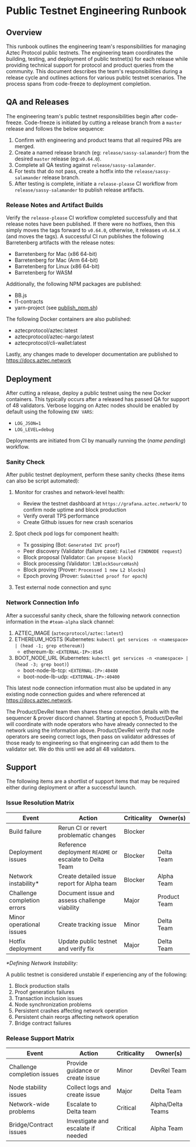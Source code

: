 # Public Testnet Engineering Runbook

## Overview

This runbook outlines the engineering team's responsibilities for managing Aztec Protocol public testnets. The engineering team coordinates the building, testing, and deployment of public testnet(s) for each release while providing technical support for protocol and product queries from the community. This document describes the team's responsibilities during a release cycle and outlines actions for various public testnet scenarios. The process spans from code-freeze to deployment completion.

## QA and Releases

The engineering team's public testnet responsibilities begin after code-freeze. Code-freeze is initiated by cutting a release branch from a `master` release and follows the below sequence:

1. Confirm with engineering and product teams that all required PRs are merged.
2. Create a named release branch (eg: `release/sassy-salamander`) from the desired `master` release (eg:`v0.64.0`).
3. Complete all QA testing against `release/sassy-salamander`.
4. For tests that do not pass, create a hotfix into the `release/sassy-salamander` release branch.
5. After testing is complete, initiate a `release-please` CI workflow from `release/sassy-salamander` to publish release artifacts.

### Release Notes and Artifact Builds

Verify the `release-please` CI workflow completed successfully and that release notes have been published. If there were no hotfixes, then this simply moves the tags forward to `v0.64.0`, otherwise, it releases `v0.64.X` (and moves the tags).
A successful CI run publishes the following Barretenberg artifacts with the release notes:

- Barretenberg for Mac (x86 64-bit)
- Barretenberg for Mac (Arm 64-bit)
- Barretenberg for Linux (x86 64-bit)
- Barretenberg for WASM

Additionally, the following NPM packages are published:

- BB.js
- l1-contracts
- yarn-project (see [publish_npm.sh](https://github.com/AztecProtocol/aztec-packages/blob/v0.63.0/yarn-project/publish_npm.sh))

The following Docker containers are also published:

- aztecprotocol/aztec:latest
- aztecprotocol/aztec-nargo:latest
- aztecprotocol/cli-wallet:latest

Lastly, any changes made to developer documentation are published to <https://docs.aztec.network>

## Deployment

After cutting a release, deploy a public testnet using the new Docker containers. This typically occurs after a released has passed QA for support of 48 validators.
Verbose logging on Aztec nodes should be enabled by default using the following `ENV VARS`:

- `LOG_JSON=1`
- `LOG_LEVEL=debug`

Deployments are initiated from CI by manually running the (_name pending_) workflow.

### Sanity Check

After public testnet deployment, perform these sanity checks (these items can also be script automated):

1. Monitor for crashes and network-level health:

   - Review the testnet dashboard at `https://grafana.aztec.network/` to confirm node uptime and block production
   - Verify overall TPS performance
   - Create Github issues for new crash scenarios

2. Spot check pod logs for component health:

   - Tx gossiping (Bot: `Generated IVC proof`)
   - Peer discovery (Validator (failure case): `Failed FINDNODE request`)
   - Block proposal (Validator: `Can propose block`)
   - Block processing (Validator: `l2BlockSourceHash`)
   - Block proving (Prover: `Processed 1 new L2 blocks`)
   - Epoch proving (Prover: `Submitted proof for epoch`)

3. Test external node connection and sync

### Network Connection Info

After a successful sanity check, share the following network connection information in the `#team-alpha` slack channel:

1. AZTEC_IMAGE (`aztecprotocol/aztec:latest`)
2. ETHEREUM_HOSTS (Kubernetes: `kubectl get services -n <namespace> | (head -1; grep ethereum)`)
   - ethereum-lb: `<EXTERNAL-IP>:8545`
3. BOOT_NODE_URL (Kubernetes: `kubectl get services -n <namespace> | (head -3; grep boot)`)
   - boot-node-lb-tcp: `<EXTERNAL-IP>:40400`
   - boot-node-lb-udp: `<EXTERNAL-IP>:40400`

This latest node connection information must also be updated in any existing node connection guides and where referenced at <https://docs.aztec.network>.

The Product/DevRel team then shares these connection details with the sequencer & prover discord channel. Starting at epoch 5, Product/DevRel will coordinate with node operators who have already connected to the network using the information above. Product/DevRel verify that node operators are seeing correct logs, then pass on validator addresses of those ready to engineering so that engineering can add them to the validator set. We do this until we add all 48 validators.

## Support

The following items are a shortlist of support items that may be required either during deployment or after a successful launch.

### Issue Resolution Matrix

| Event                       | Action                                                  | Criticality | Owner(s)     |
| --------------------------- | ------------------------------------------------------- | ----------- | ------------ |
| Build failure               | Rerun CI or revert problematic changes                  | Blocker     |              |
| Deployment issues           | Reference deployment `README` or escalate to Delta Team | Blocker     | Delta Team   |
| Network instability\*       | Create detailed issue report for Alpha team             | Blocker     | Alpha Team   |
| Challenge completion errors | Document issue and assess challenge viability           | Major       | Product Team |
| Minor operational issues    | Create tracking issue                                   | Minor       | Delta Team   |
| Hotfix deployment           | Update public testnet and verify fix                    | Major       | Delta Team   |

_\*Defining Network Instability:_

A public testnet is considered unstable if experiencing any of the following:

1. Block production stalls
2. Proof generation failures
3. Transaction inclusion issues
4. Node synchronization problems
5. Persistent crashes affecting network operation
6. Persistent chain reorgs affecting network operation
7. Bridge contract failures

### Release Support Matrix

| Event                       | Action                             | Criticality | Owner(s)          |
| --------------------------- | ---------------------------------- | ----------- | ----------------- |
| Challenge completion issues | Provide guidance or create issue   | Minor       | DevRel Team       |
| Node stability issues       | Collect logs and create issue      | Major       | Delta Team        |
| Network-wide problems       | Escalate to Delta team             | Critical    | Alpha/Delta Teams |
| Bridge/Contract issues      | Investigate and escalate if needed | Critical    | Alpha Team        |
